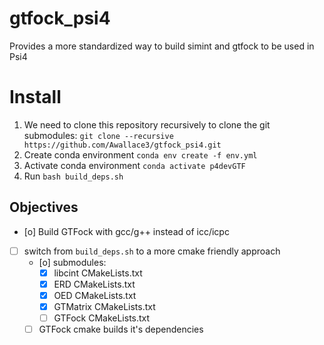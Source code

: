 # gtfock_psi4
Provides a more standardized way to build simint and gtfock to be used in Psi4

# Install
1. We need to clone this repository recursively to clone the git submodules:
`git clone --recursive https://github.com/Awallace3/gtfock_psi4.git`
2. Create conda environment
`conda env create -f env.yml`
3. Activate conda environment
`conda activate p4devGTF`
4. Run `bash build_deps.sh`

## Objectives
- [o] Build GTFock with gcc/g++ instead of icc/icpc
- [ ] switch from `build_deps.sh` to a more cmake friendly approach
    - [o] submodules:
        - [X] libcint CMakeLists.txt
        - [X] ERD CMakeLists.txt
        - [X] OED CMakeLists.txt
        - [X] GTMatrix CMakeLists.txt
        - [ ] GTFock CMakeLists.txt
    - [ ] GTFock cmake builds it's dependencies
